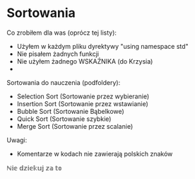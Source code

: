 # Sortowania

Co zrobiłem dla was (oprócz tej listy):
- Użyłem w każdym pliku dyrektywy "using namespace std"
- Nie pisałem żadnych funkcji
- Nie użyłem żadnego WSKAŹNIKA (do Krzysia)
- 

Sortowania do nauczenia (podfoldery):
- Selection Sort (Sortowanie przez wybieranie)
- Insertion Sort (Sortowanie przez wstawianie)
- Bubble Sort (Sortowanie Bąbelkowe)
- Quick Sort (Sortowanie szybkie)
- Merge Sort (Sortowanie przez scalanie)

Uwagi:
- Komentarze w kodach nie zawierają polskich znaków

ℕ𝕚𝕖 𝕕𝕫𝕚𝕖𝕜𝕦𝕛 𝕫𝕒 𝕥𝕠
